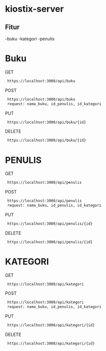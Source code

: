 # kiostix-server

## Fitur 
-buku
-kategori
-penulis

# Buku
GET
```bash
 https://localhost:3000/api/buku
```
POST
```bash
 https://localhost:3000/api/buku
 request: nama_buku, id_penulis, id_kategori
```

PUT
```bash
 https://localhost:3000/api/buku/{id}
```
DELETE
```bash
 https://localhost:3000/api/buku/{id}
```

# PENULIS
GET
```bash
 https://localhost:3000/api/penulis
```
POST
```bash
 https://localhost:3000/api/penulis
 request: nama_buku, id_penulis, id_kategori
```
PUT
```bash
 https://localhost:3000/api/penulis/{id}
```
DELETE
```bash
 https://localhost:3000/api/penulis/{id}
```

# KATEGORI
GET
```bash
 https://localhost:3000/api/kategori
```
POST
```bash
 https://localhost:3000/api/kategori
 request: nama_buku, id_penulis, id_kategori
```
PUT
```bash
 https://localhost:3000/api/kategori/{id}
```
DELETE
```bash
 https://localhost:3000/api/kategori/{id}
```
